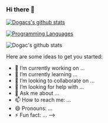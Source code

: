 ### Hi there 👋

[![Dogacs's github stats](https://github-readme-stats.vercel.app/api?username=dogac00)](https://github.com/dogac00/github-readme-stats)

[![Programming Languages](https://github-readme-stats.vercel.app/api/top-langs/?username=dogac00&layout=compact&langs_count=10&hide=html,css)](https://github-readme-stats.vercel.app/api/top-langs/?username=dogac00&layout=compact&langs_count=10&hide=html,css)

![Dogac's github stats](https://github-readme-stats.vercel.app/api?username=dogac00&show_icons=true&line_height=30)

Here are some ideas to get you started:

- 🔭 I’m currently working on ...
- 🌱 I’m currently learning ...
- 👯 I’m looking to collaborate on ...
- 🤔 I’m looking for help with ...
- 💬 Ask me about ...
- 📫 How to reach me: ...
- 😄 Pronouns: ...
- ⚡ Fun fact: ...
-->
